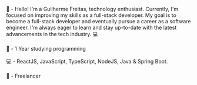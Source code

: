 
👋 - Hello! I'm a Guilherme Freitas, technology enthusiast. Currently, I'm focused on improving my skills as a full-stack developer. My goal is to become a full-stack developer and eventually pursue a career as a software engineer. I'm always eager to learn and stay up-to-date with the latest advancements in the tech industry. 💻
<br/>
<br/>
🌱 - 1 Year studying programming
<br/>
<br/>
💻 - ReactJS, JavaScript, TypeScript, NodeJS, Java & Spring Boot.
<br/>
<br/>
💼 - Freelancer
<br/>
<br/>




